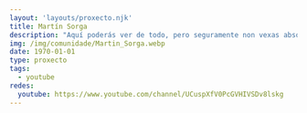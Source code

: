 ```yaml
---
layout: 'layouts/proxecto.njk'
title: Martín Sorga
description: "Aquí poderás ver de todo, pero seguramente non vexas absolutamente nada. Aínda así, nas listas de reprodución tes dispoñible o podcast no que participo\U0001F399️\U0001F4FB (algo é algo)"
img: /img/comunidade/Martin_Sorga.webp
date: 1970-01-01
type: proxecto
tags:
  - youtube
redes:
  youtube: https://www.youtube.com/channel/UCuspXfV0PcGVHIVSDv8lskg
---
```

